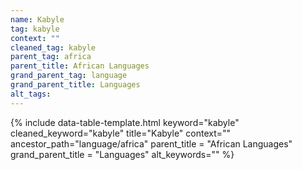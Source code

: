 ```yaml
---
name: Kabyle
tag: kabyle
context: ""
cleaned_tag: kabyle
parent_tag: africa
parent_title: African Languages
grand_parent_tag: language
grand_parent_title: Languages
alt_tags: 
---
```


{% include data-table-template.html 
  keyword="kabyle" 
  cleaned_keyword="kabyle" 
  title="Kabyle"
  context=""
  ancestor_path="language/africa" 
  parent_title = "African Languages"
  grand_parent_title = "Languages"
  alt_keywords=""
%}

